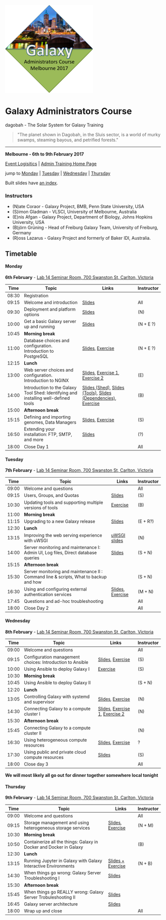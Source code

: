 ![gatc2017_logo.png](docs/shared-images/gatc2017_logo.png)

# Galaxy Administrators Course

dagobah - The Solar System for Galaxy Training
> "The planet shown in Dagobah, in the Sluis sector, is a world of murky swamps, steaming bayous, and petrified forests."

---
**Melbourne - 6th to 9th February 2017**

[Event Logisitics]() | [Admin Training Home Page]()

jump to [Monday](#monday) | [Tuesday](#tuesday) | [Wednesday](#wednesday) | [Thursday](#thursday)

Built slides have [an index](https://gvlproject.github.io/dagobah-training/).

### Instructors

* (N)ate Coraor - Galaxy Project, BMB, Penn State University, USA
* (S)imon Gladman - VLSCI, University of Melbourne, Australia
* (E)nis Afgan - Galaxy Project, Department of Biology, Johns Hopkins University, USA
* (B)jörn Grüning - Head of Freiburg Galaxy Team, University of Freiburg, Germany
* (R)oss Lazarus - Galaxy Project and formerly of Baker IDI, Australia.

## Timetable
#### Monday
**6th February** - [Lab 14 Seminar Room, 700 Swanston St, Carlton, Victoria](https://www.carltonconnect.com.au/our-community/lab-14/)

| **Time** | **Topic** | **Links** | **Instructor** |
| -------- | --------- | --------- | ----------- |
| 08:30 | Registration |  |  |
| 09:15 | Welcome and introduction | [Slides](https://gvlproject.github.io/dagobah-training/00-intro/intro.html) | All |
| 09:30 | Deployment and platform options | [Slides](https://gvlproject.github.io/dagobah-training/01-deployment-platforms/choices.html) | (N) |
| 10:00 | Get a basic Galaxy server up and running | [Slides](https://gvlproject.github.io/dagobah-training/02-basic-server/get-galaxy.html) | (N + E ?) |
| 10:45 | **Morning break** | | |
| 11:00 | Database choices and configuration. Introduction to PostgreSQL | [Slides](https://gvlproject.github.io/dagobah-training/03-databases/databases.html), [Exercise](intro/03-databases/ex1-postgres.md) | (N + E ?) |
| 12:15 | **Lunch** | | |
| 13:00 | Web server choices and configuration. Introduction to NGINX | [Slides](https://gvlproject.github.io/dagobah-training/04-web-servers/webservers.html), [Exercise 1](https://github.com/gvlproject/dagobah-training/blob/master/intro/04-web-servers/ex1-apache.md), [Exercise 2](https://github.com/gvlproject/dagobah-training/blob/master/intro/04-web-servers/ex2-nginx.md) | (E) |
| 14:00 | Introduction to the Galaxy Tool Shed: Identifying and installing well-defined tools | [Slides (Shed)](https://gvlproject.github.io/dagobah-training/05-tool-shed/shed_intro.html), [Slides (Tools)](https://gvlproject.github.io/dagobah-training/05-tool-shed/tool_installation.html), [Slides (Dependencies)](https://gvlproject.github.io/dagobah-training/05-tool-shed/tool-dependencies.html), [Exercise](intro/05-tool-shed/ex-tool-management.md)| (B) |
| 15:00 | **Afternoon break** | | |
| 15:15 | Defining and importing genomes, Data Managers | [Slides](https://gvlproject.github.io/dagobah-training/06-reference-genomes/reference_genomes.html), [Exercise](intro/06-reference-genomes/ex06_reference_genomes.md) | (S) |
| 16:50 | Extending your installation: FTP, SMTP, and more| [Slides](https://gvlproject.github.io/dagobah-training/07-extending-installation/extending.html) | (?)  |
| 18:00 | Close Day 1 | | All |

#### Tuesday
**7th February** - [Lab 14 Seminar Room, 700 Swanston St, Carlton, Victoria](https://www.carltonconnect.com.au/our-community/lab-14/)

| **Time** | **Topic** | **Links** | **Instructor** |
| -------- | --------- | --------- | ----------- |
| 09:00 | Welcome and questions |  | All |
| 09:15 | Users, Groups, and Quotas | [Slides](https://gvlproject.github.io/dagobah-training/08-users-groups-quotas/users-groups-quotas.html) | (S) |
| 10:30 | Updating tools and supporting multiple versions of tools | [Exercise](intro/05-tool-shed/ex-tool-management.md) | (B) |
| 11:00 | **Morning break** | | |
| 11:15 | Upgrading to a new Galaxy release | [Slides](https://gvlproject.github.io/dagobah-training/10-upgrading-release/upgrading.html) | (E + R?) |
| 12:30 | **Lunch** | | |
| 13:15 | Improving the web serving experience with uWSGI | [uWSGI slides](https://gvlproject.github.io/dagobah-training/002-monitoring-maintenance/uwsgi.html) | (N) |
| 14:00 | Server monitoring and maintenance I: Admin UI, Log files, Direct database queries | [Slides](https://gvlproject.github.io/dagobah-training/002-monitoring-maintenance/monitoring-maintenance.html) | (S + N) |
| 15:15 | **Afternoon break** | | |
| 15:30 | Server monitoring and maintenance II : Command line & scripts, What to backup and how | | (S + N) |
| 16:30 | Using and configuring external authentication services | [Slides](https://gvlproject.github.io/dagobah-training/004-external-auth/external-auth.html), [Exercise](https://github.com/gvlproject/dagobah-training/blob/master/advanced/004-external-authentication/ex1-pam-auth.md) | (M + N) |
| 17:45 | Questions and ad-hoc troubleshooting | | All |
| 18:00 | Close Day 2 | | All |

#### Wednesday
**8th February** - [Lab 14 Seminar Room, 700 Swanston St, Carlton, Victoria](https://www.carltonconnect.com.au/our-community/lab-14/)

| **Time** | **Topic** | **Links** | **Instructor** |
| -------- | --------- | --------- | ----------- |
| 09:00 | Welcome and questions |  | All |
| 09:15 | Configuration management choices: Introduction to Ansible | [Slides](https://gvlproject.github.io/dagobah-training/001-ansible/ansible-introduction.html), [Exercise](https://github.com/gvlproject/dagobah-training/blob/master/advanced/001-ansible/ex1-intro-ansible.md) | (S) |
| 10:00 | Using Ansible to deploy Galaxy I |  [Exercise](https://github.com/gvlproject/dagobah-training/blob/master/advanced/001-ansible/ex2-galaxy-ansible.md)| (S) |
| 10:30 | **Morning break** | | |
| 10:45 | Using Ansible to deploy Galaxy II |  | (S + N) |
| 12:20 | **Lunch** | | |
| 13:05 | Controlling Galaxy with systemd and supervisor | [Slides](https://gvlproject.github.io/dagobah-training/002a-systemd-supervisor/systemd-supervisor.html), [Exercise](https://github.com/gvlproject/dagobah-training/blob/master/advanced/002a-systemd-supervisor/ex1-supervisor.md) | (N) |
| 14:30 | Connecting Galaxy to a compute cluster I | [Slides](https://gvlproject.github.io/dagobah-training/005-compute-cluster/compute-cluster.html), [Exercise 1](https://github.com/gvlproject/dagobah-training/blob/master/advanced/005-compute-cluster/ex1-slurm.md), [Exercise 2](https://github.com/gvlproject/dagobah-training/blob/master/advanced/005-compute-cluster/ex2-advanced-job-configs.md) | (N)|
| 15:30 | **Afternoon break** | | |
| 15:45 | Connecting Galaxy to a compute cluster II |  | (N) |
| 16:30 | Using heterogeneous compute resources | [Slides](https://gvlproject.github.io/dagobah-training/005-compute-cluster/heterogeneous.html), [Exercise](https://github.com/gvlproject/dagobah-training/blob/master/advanced/005-compute-cluster/ex3-pulsar.md) | ? |
| 17:30 | Using public and private cloud compute resources | [Slides](https://gvlproject.github.io/dagobah-training/006-clouds/clouds.html) | (S) |
| 18:00 | Close day 3 | | All |

**We will most likely all go out for dinner together somewhere local tonight**

#### Thursday
**9th February** - [Lab 14 Seminar Room, 700 Swanston St, Carlton, Victoria](https://www.carltonconnect.com.au/our-community/lab-14/)

| **Time** | **Topic** | **Links** | **Instructor** |
| -------- | --------- | --------- | ----------- |
| 09:00 | Welcome and questions |  | All |
| 09:15 | Storage management and using heterogeneous storage services | [Slides](https://gvlproject.github.io/dagobah-training/007-storage/storage.html), [Exercise](https://github.com/gvlproject/dagobah-training/blob/master/advanced/007-storage-management/ex1-objectstore.md) | (N + M) |
| 10:30 | **Morning break** | | |
| 10:50 | Containerize all the things: Galaxy in Docker and Docker in Galaxy | | (B) |
| 12:30 | **Lunch** | | |
| 13:15 | Running Jupyter in Galaxy with Galaxy Interactive Environments | [Slides + Exercise](https://gist.github.com/natefoo/73bdcd9d467efd8d333ec15719e71108) | (N + B) |
| 14:30 | When things go wrong: Galaxy Server Troubleshooting I | [Slides](https://gvlproject.github.io/dagobah-training/11-basic-troubleshooting/basic-troubleshooting.html)| |
| 15:30 | **Afternoon break** | | |
| 15:45 | When things go REALLY wrong: Galaxy Server Trobuleshooting II |  [Slides](https://gvlproject.github.io/dagobah-training/009-advanced-troubleshooting/troubleshooting.html#1) | |
| 16:45 | Galaxy server architecture | [Slides](https://gvlproject.github.io/dagobah-training/12-architecture/galaxy_architecture.html) | | 
| 18:00 | Wrap up and close | | All |
